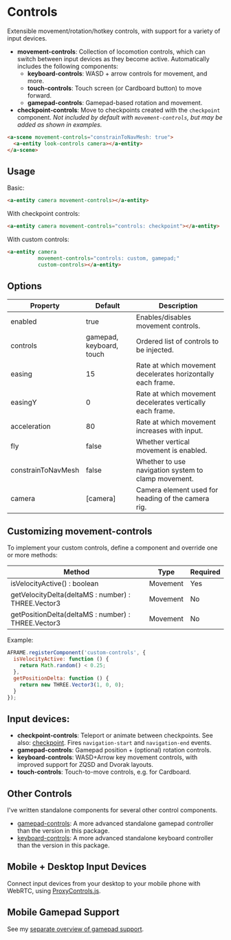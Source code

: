 # Controls

Extensible movement/rotation/hotkey controls, with support for a variety of input devices.

- **movement-controls**: Collection of locomotion controls, which can switch between input devices as they become active. Automatically includes the following components:
  + **keyboard-controls**: WASD + arrow controls for movement, and more.
  + **touch-controls**: Touch screen (or Cardboard button) to move forward.
  + **gamepad-controls**: Gamepad-based rotation and movement.
- **checkpoint-controls**: Move to checkpoints created with the `checkpoint` component. *Not included by default with `movement-controls`, but may be added as shown in examples.*

```html
<a-scene movement-controls="constrainToNavMesh: true">
  <a-entity look-controls camera></a-entity>
</a-scene>

```

## Usage

Basic:

```html
<a-entity camera movement-controls></a-entity>
```

With checkpoint controls:

```html
<a-entity camera movement-controls="controls: checkpoint"></a-entity>
```

With custom controls:

```html
<a-entity camera
          movement-controls="controls: custom, gamepad;"
          custom-controls></a-entity>
```

## Options

| Property           | Default | Description |
|--------------------|---------|-------------|
| enabled            | true    | Enables/disables movement controls. |
| controls           | gamepad, keyboard, touch | Ordered list of controls to be injected. |
| easing             | 15       | Rate at which movement decelerates horizontally each frame. |
| easingY            | 0        | Rate at which movement decelerates vertically each frame. |
| acceleration       | 80       | Rate at which movement increases with input.        |
| fly                | false    | Whether vertical movement is enabled.               |
| constrainToNavMesh | false    | Whether to use navigation system to clamp movement. |
| camera             | [camera] | Camera element used for heading of the camera rig.  |

## Customizing movement-controls

To implement your custom controls, define a component and override one or more methods:

| Method                                             | Type     | Required |
|----------------------------------------------------|----------|----------|
| isVelocityActive() : boolean                       | Movement | Yes |
| getVelocityDelta(deltaMS : number) : THREE.Vector3 | Movement | No  |
| getPositionDelta(deltaMS : number) : THREE.Vector3 | Movement | No  |

Example:

```js
AFRAME.registerComponent('custom-controls', {
  isVelocityActive: function () {
    return Math.random() < 0.25;
  },
  getPositionDelta: function () {
    return new THREE.Vector3(1, 0, 0);
  }
});
```

## Input devices:

- **checkpoint-controls**: Teleport or animate between checkpoints. See also: [checkpoint](/src/misc/checkpoint.js). Fires `navigation-start` and `navigation-end` events.
- **gamepad-controls**: Gamepad position + (optional) rotation controls.
- **keyboard-controls**: WASD+Arrow key movement controls, with improved support for ZQSD and Dvorak layouts.
- **touch-controls**: Touch-to-move controls, e.g. for Cardboard.

## Other Controls

I've written standalone components for several other control components.

- [gamepad-controls](https://github.com/donmccurdy/aframe-gamepad-controls): A more advanced standalone gamepad controller than the version in this package.
- [keyboard-controls](https://github.com/donmccurdy/aframe-keyboard-controls): A more advanced standalone keyboard controller than the version in this package.

## Mobile + Desktop Input Devices

Connect input devices from your desktop to your mobile phone with WebRTC, using [ProxyControls.js](https://proxy-controls.donmccurdy.com).

## Mobile Gamepad Support

See my [separate overview of gamepad support](https://gist.github.com/donmccurdy/cf336a8b88ba0f10991d4aab936cc28b).
